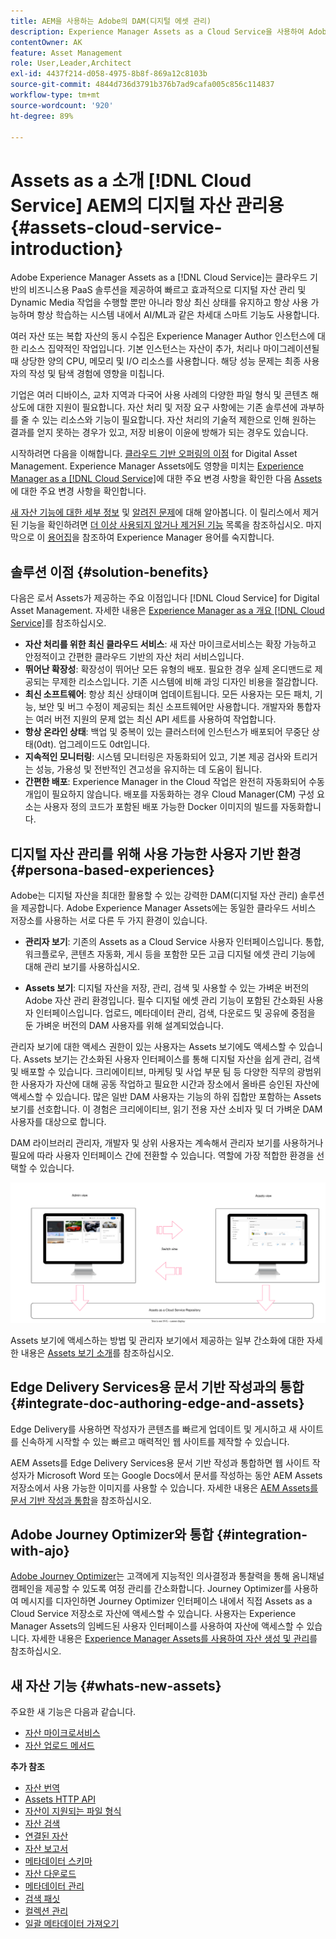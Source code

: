 ```yaml
---
title: AEM을 사용하는 Adobe의 DAM(디지털 에셋 관리)
description: Experience Manager Assets as a Cloud Service을 사용하여 Adobe의 DAM(디지털 에셋 관리)을 사용하고 관리하는 방법을 이해합니다.
contentOwner: AK
feature: Asset Management
role: User,Leader,Architect
exl-id: 4437f214-d058-4975-8b8f-869a12c8103b
source-git-commit: 4844d736d3791b376b7ad9cafa005c856c114837
workflow-type: tm+mt
source-wordcount: '920'
ht-degree: 89%

---
```



# Assets as a 소개 [!DNL Cloud Service] AEM의 디지털 자산 관리용 {#assets-cloud-service-introduction}

<!-- Need review information from gklebus -->

Adobe Experience Manager Assets as a [!DNL Cloud Service]는 클라우드 기반의 비즈니스용 PaaS 솔루션을 제공하여 빠르고 효과적으로 디지털 자산 관리 및 Dynamic Media 작업을 수행할 뿐만 아니라 항상 최신 상태를 유지하고 항상 사용 가능하며 항상 학습하는 시스템 내에서 AI/ML과 같은 차세대 스마트 기능도 사용합니다.

여러 자산 또는 복합 자산의 동시 수집은 Experience Manager Author 인스턴스에 대한 리소스 집약적인 작업입니다. 기본 인스턴스는 자산이 추가, 처리나 마이그레이션될 때 상당한 양의 CPU, 메모리 및 I/O 리소스를 사용합니다. 해당 성능 문제는 최종 사용자의 작성 및 탐색 경험에 영향을 미칩니다.

기업은 여러 디바이스, 교차 지역과 다국어 사용 사례의 다양한 파일 형식 및 콘텐츠 해상도에 대한 지원이 필요합니다. 자산 처리 및 저장 요구 사항에는 기존 솔루션에 과부하를 줄 수 있는 리소스와 기능이 필요합니다. 자산 처리의 기술적 제한으로 인해 원하는 결과를 얻지 못하는 경우가 있고, 저장 비용이 이윤에 방해가 되는 경우도 있습니다.

시작하려면 다음을 이해합니다. [클라우드 기반 오퍼링의 이점](#solution-benefits) for Digital Asset Management. Experience Manager Assets에도 영향을 미치는 [Experience Manager as a  [!DNL Cloud Service]](/help/release-notes/aem-cloud-changes.md)에 대한 주요 변경 사항을 확인한 다음 [Assets](/help/assets/assets-cloud-changes.md)에 대한 주요 변경 사항을 확인합니다.

[새 자산 기능에 대한 세부 정보](#whats-new-assets) 및 [알려진 문제](/help/release-notes/maintenance/latest.md)에 대해 알아봅니다. 이 릴리스에서 제거된 기능을 확인하려면 [더 이상 사용되지 않거나 제거된 기능](/help/release-notes/deprecated-removed-features.md) 목록을 참조하십시오. 마지막으로 이 [용어집](/help/overview/terminology.md)을 참조하여 Experience Manager 용어를 숙지합니다.

## 솔루션 이점 {#solution-benefits}

다음은 로서 Assets가 제공하는 주요 이점입니다 [!DNL Cloud Service] for Digital Asset Management. 자세한 내용은 [Experience Manager as a 개요 [!DNL Cloud Service]](/help/overview/introduction.md)를 참조하십시오.

* **자산 처리를 위한 최신 클라우드 서비스**: 새 자산 마이크로서비스는 확장 가능하고 안정적이고 간편한 클라우드 기반의 자산 처리 서비스입니다.
* **뛰어난 확장성**: 확장성이 뛰어난 모든 유형의 배포. 필요한 경우 실제 온디맨드로 제공되는 무제한 리소스입니다. 기존 시스템에 비해 과잉 디자인 비용을 절감합니다.
* **최신 소프트웨어**: 항상 최신 상태이며 업데이트됩니다. 모든 사용자는 모든 패치, 기능, 보안 및 버그 수정이 제공되는 최신 소프트웨어만 사용합니다. 개발자와 통합자는 여러 버전 지원의 문제 없는 최신 API 세트를 사용하여 작업합니다.
* **항상 온라인 상태**: 백업 및 중복이 있는 클러스터에 인스턴스가 배포되어 무중단 상태(0dt). 업그레이드도 0dt입니다.
* **지속적인 모니터링**: 시스템 모니터링은 자동화되어 있고, 기본 제공 검사와 트리거는 성능, 가용성 및 전반적인 견고성을 유지하는 데 도움이 됩니다.
* **간편한 배포**: Experience Manager in the Cloud 작업은 완전히 자동화되어 수동 개입이 필요하지 않습니다. 배포를 자동화하는 경우 Cloud Manager(CM) 구성 요소는 사용자 정의 코드가 포함된 배포 가능한 Docker 이미지의 빌드를 자동화합니다.

## 디지털 자산 관리를 위해 사용 가능한 사용자 기반 환경 {#persona-based-experiences}

Adobe는 디지털 자산을 최대한 활용할 수 있는 강력한 DAM(디지털 자산 관리) 솔루션을 제공합니다. Adobe Experience Manager Assets에는 동일한 클라우드 서비스 저장소를 사용하는 서로 다른 두 가지 환경이 있습니다.

* **관리자 보기**: 기존의 Assets as a Cloud Service 사용자 인터페이스입니다. 통합, 워크플로우, 콘텐츠 자동화, 게시 등을 포함한 모든 고급 디지털 에셋 관리 기능에 대해 관리 보기를 사용하십시오.

* **Assets 보기**: 디지털 자산을 저장, 관리, 검색 및 사용할 수 있는 가벼운 버전의 Adobe 자산 관리 환경입니다. 필수 디지털 에셋 관리 기능이 포함된 간소화된 사용자 인터페이스입니다. 업로드, 메타데이터 관리, 검색, 다운로드 및 공유에 중점을 둔 가벼운 버전의 DAM 사용자를 위해 설계되었습니다.

관리자 보기에 대한 액세스 권한이 있는 사용자는 Assets 보기에도 액세스할 수 있습니다. Assets 보기는 간소화된 사용자 인터페이스를 통해 디지털 자산을 쉽게 관리, 검색 및 배포할 수 있습니다. 크리에이티브, 마케팅 및 사업 부문 팀 등 다양한 직무의 광범위한 사용자가 자산에 대해 공동 작업하고 필요한 시간과 장소에서 올바른 승인된 자산에 액세스할 수 있습니다. 많은 일반 DAM 사용자는 기능의 하위 집합만 포함하는 Assets 보기를 선호합니다. 이 경험은 크리에이티브, 읽기 전용 자산 소비자 및 더 가벼운 DAM 사용자를 대상으로 합니다.

DAM 라이브러리 관리자, 개발자 및 상위 사용자는 계속해서 관리자 보기를 사용하거나 필요에 따라 사용자 인터페이스 간에 전환할 수 있습니다. 역할에 가장 적합한 환경을 선택할 수 있습니다.

![add-tags](assets/newui-overview.svg)

Assets 보기에 액세스하는 방법 및 관리자 보기에서 제공하는 일부 간소화에 대한 자세한 내용은 [Assets 보기 소개](/help/assets/assets-view-introduction.md)를 참조하십시오.

## Edge Delivery Services용 문서 기반 작성과의 통합 {#integrate-doc-authoring-edge-and-assets}

Edge Delivery를 사용하면 작성자가 콘텐츠를 빠르게 업데이트 및 게시하고 새 사이트를 신속하게 시작할 수 있는 빠르고 매력적인 웹 사이트를 제작할 수 있습니다.

AEM Assets를 Edge Delivery Services용 문서 기반 작성과 통합하면 웹 사이트 작성자가 Microsoft Word 또는 Google Docs에서 문서를 작성하는 동안 AEM Assets 저장소에서 사용 가능한 이미지를 사용할 수 있습니다. 자세한 내용은 [AEM Assets를 문서 기반 작성과 통합](/help/edge/using.md#integrate-assets-edge)을 참조하십시오.

## Adobe Journey Optimizer와 통합 {#integration-with-ajo}

[Adobe Journey Optimizer](https://business.adobe.com/products/journey-optimizer/adobe-journey-optimizer.html)는 고객에게 지능적인 의사결정과 통찰력을 통해 옴니채널 캠페인을 제공할 수 있도록 여정 관리를 간소화합니다. Journey Optimizer를 사용하여 메시지를 디자인하면 Journey Optimizer 인터페이스 내에서 직접 Assets as a Cloud Service 저장소로 자산에 액세스할 수 있습니다. 사용자는 Experience Manager Assets의 임베드된 사용자 인터페이스를 사용하여 자산에 액세스할 수 있습니다. 자세한 내용은 [Experience Manager Assets를 사용하여 자산 생성 및 관리](https://experienceleague.adobe.com/docs/journey-optimizer/using/content-management/assets-images/assets.html)를 참조하십시오.

## 새 자산 기능 {#whats-new-assets}

주요한 새 기능은 다음과 같습니다.

* [자산 마이크로서비스](/help/assets/asset-microservices-overview.md)
* [자산 업로드 메서드](/help/assets/add-assets.md)

**추가 참조**

* [자산 번역](translate-assets.md)
* [Assets HTTP API](mac-api-assets.md)
* [자산이 지원되는 파일 형식](file-format-support.md)
* [자산 검색](search-assets.md)
* [연결된 자산](use-assets-across-connected-assets-instances.md)
* [자산 보고서](asset-reports.md)
* [메타데이터 스키마](metadata-schemas.md)
* [자산 다운로드](download-assets-from-aem.md)
* [메타데이터 관리](manage-metadata.md)
* [검색 패싯](search-facets.md)
* [컬렉션 관리](manage-collections.md)
* [일괄 메타데이터 가져오기](metadata-import-export.md)
